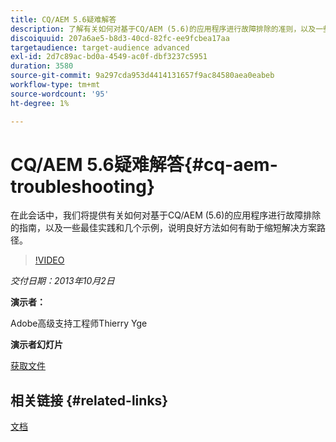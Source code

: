 ```yaml
---
title: CQ/AEM 5.6疑难解答
description: 了解有关如何对基于CQ/AEM (5.6)的应用程序进行故障排除的准则，以及一些最佳实践和几个示例，以了解好的方法如何有助于缩短解决方案路径。
discoiquuid: 207a6ae5-b8d3-40cd-82fc-ee9fcbea17aa
targetaudience: target-audience advanced
exl-id: 2d7c89ac-bd0a-4549-ac0f-dbf3237c5951
duration: 3580
source-git-commit: 9a297cda953d4414131657f9ac84580aea0eabeb
workflow-type: tm+mt
source-wordcount: '95'
ht-degree: 1%

---
```


# CQ/AEM 5.6疑难解答{#cq-aem-troubleshooting}

在此会话中，我们将提供有关如何对基于CQ/AEM (5.6)的应用程序进行故障排除的指南，以及一些最佳实践和几个示例，说明良好方法如何有助于缩短解决方案路径。

>[!VIDEO](https://video.tv.adobe.com/v/19571/?quality=9)

*交付日期：2013年10月2日*

**演示者：**

Adobe高级支持工程师Thierry Yge

**演示者幻灯片**

[获取文件](assets/gems-cq-troubleshoot-ppt-2.pdf)

## 相关链接 {#related-links}

[文档](https://docs.adobe.com/docs/en/cq/current/howto/troubleshoot.html)
